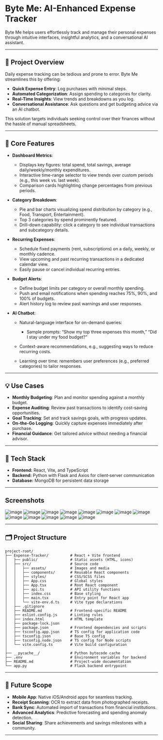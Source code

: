 # Byte Me: AI-Enhanced Expense Tracker

Byte Me helps users effortlessly track and manage their personal expenses through intuitive interfaces, insightful analytics, and a conversational AI assistant.

---

## 🚀 Project Overview

Daily expense tracking can be tedious and prone to error. Byte Me streamlines this by offering:

* **Quick Expense Entry**: Log purchases with minimal steps.
* **Automated Categorization**: Assign spending to categories for clarity.
* **Real-Time Insights**: View trends and breakdowns as you log.
* **Conversational Assistance**: Ask questions and get budgeting advice via an AI chatbot.

This solution targets individuals seeking control over their finances without the hassle of manual spreadsheets.

---

## 🎯 Core Features

* **Dashboard Metrics**:

  * Displays key figures: total spend, total savings, average daily/weekly/monthly expenditures.
  * Interactive time-range selector to view trends over custom periods (e.g., this week vs. last week).
  * Comparison cards highlighting change percentages from previous periods.

* **Category Breakdown**:

  * Pie and bar charts visualizing spend distribution by category (e.g., Food, Transport, Entertainment).
  * Top 3 categories by spend prominently featured.
  * Drill-down capability: click a category to see individual transactions and subcategory details.

* **Recurring Expenses**:

  * Schedule fixed payments (rent, subscriptions) on a daily, weekly, or monthly cadence.
  * View upcoming and past recurring transactions in a dedicated calendar view.
  * Easily pause or cancel individual recurring entries.

* **Budget Alerts**:

  * Define budget limits per category or overall monthly spending.
  * Push and email notifications when spending reaches 75%, 90%, and 100% of budgets.
  * Alert history log to review past warnings and user responses.

* **AI Chatbot**:

  * Natural-language interface for on-demand queries:

    * Sample prompts: “Show my top three expenses this month,” “Did I stay under my food budget?”
  * Context-aware recommendations, e.g., suggesting ways to reduce recurring costs.
  * Learning over time: remembers user preferences (e.g., preferred categories) to tailor responses.

---

## 💡 Use Cases

* **Monthly Budgeting**: Plan and monitor spending against a monthly budget.
* **Expense Auditing**: Review past transactions to identify cost-saving opportunities.
* **Goal Tracking**: Set and track savings goals, with progress updates.
* **On-the-Go Logging**: Quickly capture expenses immediately after purchase.
* **Financial Guidance**: Get tailored advice without needing a financial advisor.

---

## 🧱 Tech Stack

* **Frontend:** React, Vite, and TypeScript
* **Backend:** Python with Flask and Axios for client‑server communication
* **Database:** MongoDB for persistent data storage


---

## Screenshots

![image](https://github.com/user-attachments/assets/df0a0c44-2c42-494a-8fdc-af293bd3d465)
![image](https://github.com/user-attachments/assets/4c8d1be8-737b-43cf-81ce-915cc8bb7c94)
![image](https://github.com/user-attachments/assets/49a4fdfb-caca-4d7f-b017-30028de52d49)
![image](https://github.com/user-attachments/assets/28884c4b-0f54-467e-8f5f-59ca3a6e59ce)
![image](https://github.com/user-attachments/assets/d80b7028-b24b-4aea-9303-fd185e46d7a4)
![image](https://github.com/user-attachments/assets/6003eb09-65cf-4a2d-b831-21c4f6833b64)
![image](https://github.com/user-attachments/assets/5eb0a3d4-f1b6-488c-8f58-441bd4eaf80a)
![image](https://github.com/user-attachments/assets/1edf9507-c606-4d2f-8590-dbe44c553abe)
![image](https://github.com/user-attachments/assets/16dd2c90-7456-48a7-bd96-f09ae422201a)
![image](https://github.com/user-attachments/assets/56503512-b6ab-4fa5-8532-351c9030d8e2)
![image](https://github.com/user-attachments/assets/544f777c-696e-497d-b7f6-28ab4f6cfb03)
![image](https://github.com/user-attachments/assets/76b0da73-dc5e-40fb-a460-db14fb48c19e)
![image](https://github.com/user-attachments/assets/f8172a1c-07d5-4e51-b7d8-aee6d8aea638)


---

## 🗂️ Project Structure

```
project-root/
├── Expense-Tracker/          # React + Vite frontend
│   ├── public/               # Static assets (HTML, icons)
│   ├── src/                  # Source code
│   │   ├── assets/           # Images and media
│   │   ├── components/       # Reusable React components
│   │   ├── styles/           # CSS/SCSS files
│   │   ├── App.css           # Global styles
│   │   ├── App.tsx           # Root React component
│   │   ├── api.ts            # API utility functions
│   │   ├── index.css         # Base styling
│   │   ├── main.tsx          # Entry point for React app
│   │   └── vite-env.d.ts     # Vite type declarations
│   ├── .gitignore
│   ├── README.md             # Frontend-specific README
│   ├── eslint.config.js      # Linting rules
│   ├── index.html            # HTML template
│   ├── package-lock.json
│   ├── package.json          # Frontend dependencies and scripts
│   ├── tsconfig.app.json     # TS config for application code
│   ├── tsconfig.json         # Base TS config
│   ├── tsconfig.node.json    # TS config for Node scripts
│   └── vite.config.ts        # Vite build configuration
│
├── __pycache__/              # Python bytecode cache
├── .env                      # Environment variables for backend
├── README.md                 # Project-wide documentation
└── app.py                    # Flask backend entrypoint
```

---

## 🔮 Future Scope

* **Mobile App**: Native iOS/Android apps for seamless tracking.
* **Receipt Scanning**: OCR to extract data from photographed receipts.
* **Bank Sync**: Automated import of transactions from financial institutions.
* **Advanced Analytics**: Predictive forecasting and spending anomaly detection.
* **Social Sharing**: Share achievements and savings milestones with a community.

---
